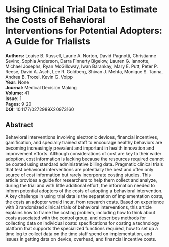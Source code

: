 # Using Clinical Trial Data to Estimate the Costs of Behavioral Interventions for Potential Adopters: A Guide for Trialists

**Authors:** Louise B. Russell, Laurie A. Norton, David Pagnotti, Christianne Sevinc, Sophia Anderson, Darra Finnerty Bigelow, Lauren G. Iannotte, Michael Josephs, Ryan McGilloway, Iwan Barankay, Mary E. Putt, Peter P. Reese, David A. Asch, Lee R. Goldberg, Shivan J. Mehta, Monique S. Tanna, Andrea B. Troxel, Kevin G. Volpp  
**Year:** None  
**Journal:** Medical Decision Making  
**Volume:** 41  
**Issue:** 1  
**Pages:** 9-20  
**DOI:** 10.1177/0272989X20973160  

## Abstract
Behavioral interventions involving electronic devices, financial incentives, gamification, and specially trained staff to encourage healthy behaviors are becoming increasingly prevalent and important in health innovation and improvement efforts. Although considerations of cost are key to their wider adoption, cost information is lacking because the resources required cannot be costed using standard administrative billing data. Pragmatic clinical trials that test behavioral interventions are potentially the best and often only source of cost information but rarely incorporate costing studies. This article provides a guide for researchers to help them collect and analyze, during the trial and with little additional effort, the information needed to inform potential adopters of the costs of adopting a behavioral intervention. A key challenge in using trial data is the separation of implementation costs, the costs an adopter would incur, from research costs. Based on experience with 3 randomized clinical trials of behavioral interventions, this article explains how to frame the costing problem, including how to think about costs associated with the control group, and describes methods for collecting data on individual costs: specifications for costing a technology platform that supports the specialized functions required, how to set up a time log to collect data on the time staff spend on implementation, and issues in getting data on device, overhead, and financial incentive costs.

